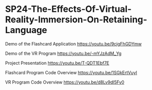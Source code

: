 # SP24-The-Effects-Of-Virtual-Reality-Immersion-On-Retaining-Language

Demo of the Flashcard Application 
https://youtu.be/9cjgFhGDYmw

Demo of the VR Program
https://youtu.be/-mYJzAdM_Yg


Project Presentation 
https://youtu.be/T-QDT1Ebf7E


Flashcard Program Code Overview
https://youtu.be/1SGkErtVuyI

VR Program Code Overview 
https://youtu.be/d8Lv9dl5Fy0

